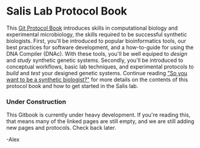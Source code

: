 # Salis Lab Protocol Book

This [Git Protocol Book](https://www.gitbook.com/) introduces skills in computational biology and experimental microbiology, the skills required to be successful synthetic biologists. First, you'll be introduced to popular bioinformatics tools, our best practices for software development, and a how-to-guide for using the DNA Compiler \(DNAc\). With these tools, you'll be well equiped to _design_ and _study_ synthetic genetic systems. Secondly, you'll be introduced to conceptual workflows, basic lab techniques, and experimental protocols to _build_ and _test_ your designed genetic systems. Continue reading ["So you want to be a synthetic biologist?"](expwork.md) for more details on the contents of this protocol book and how to get started in the Salis lab.

### Under Construction

This Gitbook is currently under heavy development. If you're reading this, that means many of the linked pages are still empty, and we are still adding new pages and protocols. Check back later.

-Alex

